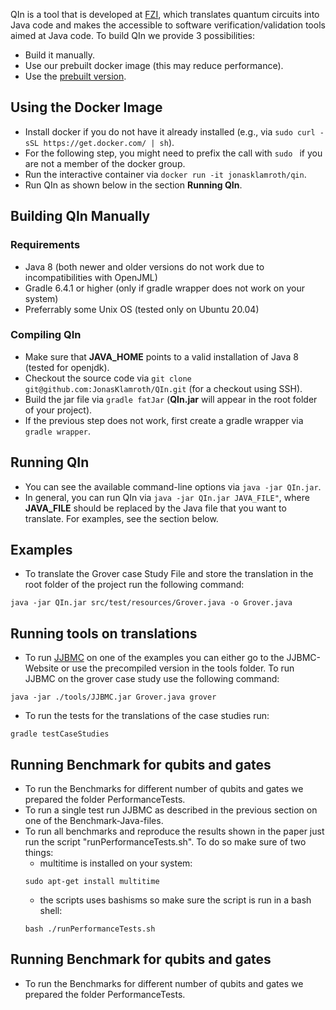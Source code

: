 QIn is a tool that is developed at [FZI](https://www.fzi.de/en/home/), which translates quantum circuits into Java code and makes the accessible to software verification/validation tools aimed at Java code. To build QIn we provide 3 possibilities:
- Build it manually.
- Use our prebuilt docker image (this may reduce performance).
- Use the [prebuilt version](https://github.com/JonasKlamroth/QIn/tree/sefm21/bin/QIn.jar).

## Using the Docker Image
- Install docker if you do not have it already installed (e.g., via ``sudo curl -sSL https://get.docker.com/ | sh``).
- For the following step, you might need to prefix the call with ``sudo `` if you are not a member of the docker group.
- Run the interactive container via ``docker run -it jonasklamroth/qin``.
- Run QIn as shown below in the section **Running QIn**.

## Building QIn Manually 
### Requirements
- Java 8 (both newer and older versions do not work due to incompatibilities with OpenJML)
- Gradle 6.4.1 or higher (only if gradle wrapper does not work on your system)
- Preferrably some Unix OS (tested only on Ubuntu 20.04)

### Compiling QIn
- Make sure that **JAVA_HOME** points to a valid installation of Java 8 (tested for openjdk).
- Checkout the source code via ``git clone git@github.com:JonasKlamroth/QIn.git`` (for a checkout using SSH).
- Build the jar file via ``gradle fatJar`` (**QIn.jar** will appear in the root folder of your project).
- If the previous step does not work, first create a gradle wrapper via ``gradle wrapper``.

## Running QIn
- You can see the available command-line options via ``java -jar QIn.jar``.
- In general, you can run QIn via ``java -jar QIn.jar JAVA_FILE"``, where **JAVA_FILE** should be replaced by the Java file that you want to translate. For examples, see the section below.

## Examples
- To translate the Grover case Study File and store the translation in the root folder of the project run the following command:
```
java -jar QIn.jar src/test/resources/Grover.java -o Grover.java
```

## Running tools on translations
- To run [JJBMC](https://github.com/jonasklamroth/JJBMC) on one of the examples you can either go to the JJBMC-Website or use the precompiled version in the tools folder. To run JJBMC on the grover case study use the following command: 
```
java -jar ./tools/JJBMC.jar Grover.java grover
```

- To run the tests for the translations of the case studies run:
```
gradle testCaseStudies
```

## Running Benchmark for qubits and gates
- To run the Benchmarks for different number of qubits and gates we prepared the folder PerformanceTests. 
- To run a single test run JJBMC as described in the previous section on one of the
  Benchmark-Java-files. 
- To run all benchmarks and reproduce the results shown in the paper just run the script "runPerformanceTests.sh". To do so make sure of two things:
    - multitime is installed on your system:
    ```
    sudo apt-get install multitime
    ```
    - the scripts uses bashisms so make sure the script is run in a bash shell:
    ```
    bash ./runPerformanceTests.sh
    ```


## Running Benchmark for qubits and gates
- To run the Benchmarks for different number of qubits and gates we prepared the folder PerformanceTests. 
